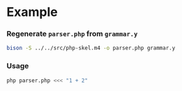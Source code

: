 # Example

### Regenerate `parser.php` from `grammar.y`
```bash
bison -S ../../src/php-skel.m4 -o parser.php grammar.y
```

### Usage
```bash
php parser.php <<< "1 + 2"
```
